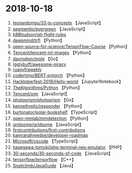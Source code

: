 # 2018-10-18

1. [leonardomso/33-js-concepts](https://github.com/leonardomso/33-js-concepts) 【JavaScript】
2. [segmentio/evergreen](https://github.com/segmentio/evergreen) 【JavaScript】
3. [k88hudson/git-flight-rules](https://github.com/k88hudson/git-flight-rules) 
4. [deepmind/trfl](https://github.com/deepmind/trfl) 【Python】
5. [open-source-for-science/TensorFlow-Course](https://github.com/open-source-for-science/TensorFlow-Course) 【Python】
6. [Tencent/tencent-ml-images](https://github.com/Tencent/tencent-ml-images) 【Python】
7. [davrodpin/mole](https://github.com/davrodpin/mole) 【Go】
8. [Igglybuff/awesome-piracy](https://github.com/Igglybuff/awesome-piracy) 
9. [ruanyf/weekly](https://github.com/ruanyf/weekly) 
10. [codertimo/BERT-pytorch](https://github.com/codertimo/BERT-pytorch) 【Python】
11. [Hacktoberfest-2018/Hello-world](https://github.com/Hacktoberfest-2018/Hello-world) 【JupyterNotebook】
12. [TheAlgorithms/Python](https://github.com/TheAlgorithms/Python) 【Python】
13. [Tencent/omi](https://github.com/Tencent/omi) 【JavaScript】
14. [photoprism/photoprism](https://github.com/photoprism/photoprism) 【Go】
15. [kennethreitz/responder](https://github.com/kennethreitz/responder) 【Python】
16. [burtonator/polar-bookshelf](https://github.com/burtonator/polar-bookshelf) 【TypeScript】
17. [open-mmlab/mmdetection](https://github.com/open-mmlab/mmdetection) 【Python】
18. [gridsome/gridsome](https://github.com/gridsome/gridsome) 【JavaScript】
19. [firstcontributions/first-contributions](https://github.com/firstcontributions/first-contributions) 
20. [kamranahmedse/developer-roadmap](https://github.com/kamranahmedse/developer-roadmap) 
21. [Microsoft/vscode](https://github.com/Microsoft/vscode) 【TypeScript】
22. [hasegawa-tomoki/php-terminal-nes-emulator](https://github.com/hasegawa-tomoki/php-terminal-nes-emulator) 【PHP】
23. [30-seconds/30-seconds-of-code](https://github.com/30-seconds/30-seconds-of-code) 【JavaScript】
24. [tensorflow/tensorflow](https://github.com/tensorflow/tensorflow) 【C++】
25. [Snailclimb/JavaGuide](https://github.com/Snailclimb/JavaGuide) 【Java】
